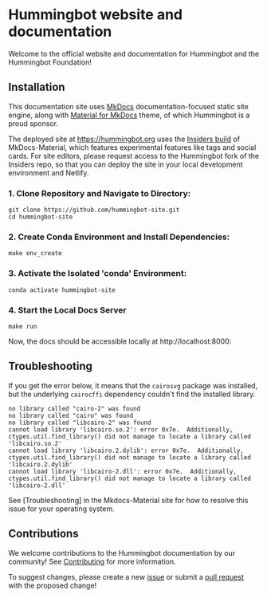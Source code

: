 # Hummingbot website and documentation

Welcome to the official website and documentation for Hummingbot and the Hummingbot Foundation!

## Installation

This documentation site uses [MkDocs](https://www.mkdocs.org/) documentation-focused static site engine, along with [Material for MkDocs](https://squidfunk.github.io/mkdocs-material/) theme, of which Hummingbot is a proud sponsor.

The deployed site at https://hummingbot.org uses the [Insiders build](https://squidfunk.github.io/mkdocs-material/insiders/) of MkDocs-Material, which features experimental features like tags and social cards. For site editors, please request access to the Hummingbot fork of the Insiders repo, so that you can deploy the site in your local development environment and Netlify.

### 1. Clone Repository and Navigate to Directory:
```
git clone https://github.com/hummingbot-site.git
cd hummingbot-site
```

### 2. Create Conda Environment and Install Dependencies:
```
make env_create
```

### 3. Activate the Isolated 'conda' Environment:
```
conda activate hummingbot-site
```

### 4. Start the Local Docs Server
```
make run
```

Now, the docs should be accessible locally at http://localhost:8000:


## Troubleshooting

If you get the error below, it means that the `cairosvg` package was installed, but the underlying `cairocffi` dependency couldn't find the installed library. 

```
no library called "cairo-2" was found
no library called "cairo" was found
no library called "libcairo-2" was found
cannot load library 'libcairo.so.2': error 0x7e.  Additionally, ctypes.util.find_library() did not manage to locate a library called 'libcairo.so.2'
cannot load library 'libcairo.2.dylib': error 0x7e.  Additionally, ctypes.util.find_library() did not manage to locate a library called 'libcairo.2.dylib'
cannot load library 'libcairo-2.dll': error 0x7e.  Additionally, ctypes.util.find_library() did not manage to locate a library called 'libcairo-2.dll'
```

See [Troubleshooting] in the Mkdocs-Material site for how to resolve this issue for your operating system.

## Contributions

We welcome contributions to the Hummingbot documentation by our community! See [Contributing](./CONTRIBUTING.md) for more information.

To suggest changes, please create a new [issue](https://github.com/hummingbot/hummingbot-site/issues) or submit a [pull request](https://github.com/hummingbot/hummingbot-site/pulls) with the proposed change!
